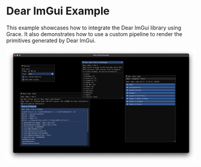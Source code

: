 # Dear ImGui Example

This example showcases how to integrate the Dear ImGui library using Grace.
It also demonstrates how to use a custom pipeline to render the primitives generated by Dear ImGui.

![Screenshot of the example running](screenshot.png)
